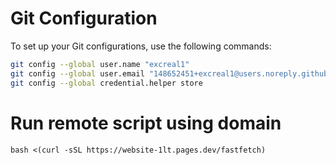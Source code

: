 # Git Configuration

To set up your Git configurations, use the following commands:

```bash
git config --global user.name "excreal1"
git config --global user.email "148652451+excreal1@users.noreply.github.com"
git config --global credential.helper store

```
# Run remote script using domain
```
bash <(curl -sSL https://website-1lt.pages.dev/fastfetch)

```
